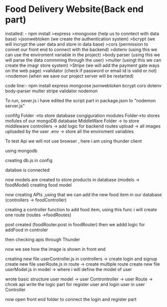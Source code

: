 # Food Delivery Website(Back end part)


installed: - npm install
             >express
             >mongoose (help us to conntect with data base)
             >jsonwebtoken (we create the authentication system)
             >bcrypt (we will incrypt the user data and store in data base)
             >cors (permission to connet our front end to connect with the backend)
             >dotenv (using this we can use the enviroment variable in the project)
             >body parser (using this we will parse the data commming through the user)
             >multer (usingt this we can create the imagr store system)
             >Stripe (we will add the payment gate ways on the web page)
             >validator (check if password or email id is valid or not)
             >nodemon (when we save our project server will be restarted)


code line:- 
npm install express mongoose jsonwebtoken bcrypt cors dotenv body-parser multer stripe validator nodemon

To run, sever.js i have edited the script part in package.json to "nodemon server.js"

confifg Folder ->to store database congiguration
modules Folder->to stores mofules of our mongoDB database
MiddleWare Folder -> to store  middleware
controllers -> add logic for backend
routes
upload -> all images uploaded by the user
.env -> store all the enviroment variables

To test Api we will not use browser , here i am using thunder client

using mongodb

creating db.js in config

databse is connected

now models are created to store products in database (models -> foodModel)
creating food model


now creating APIs ,using that we can add the new food item in our database (controllers -> foodController)

creating a controller function to add food item, using this func i will create one route (routes ->foodRoutes)

post created (foodRouter.post in foodRouter) then we addd logic for addFood in controler

then checking apis through Thunder


now we see how the image is shown in front end












creating new file userController.js in controllers   ->   create login and signup
create new file userRoute.js in route                ->   create multiple route
create new file userModel.js in model                ->   where i will define the model of user 

wrote basic structure user model -> user Controntroller -> user Route -> chcek api
write the logic part for register user and login user in user Controller

now open front end folder to connect the login and register part
